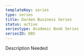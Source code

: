 ```yaml
---
templateKey: series
type: series
title: Darden Business Series
status: active
seriestype: Academic Book Series
seriesID: DBS
---
```

Description Needed